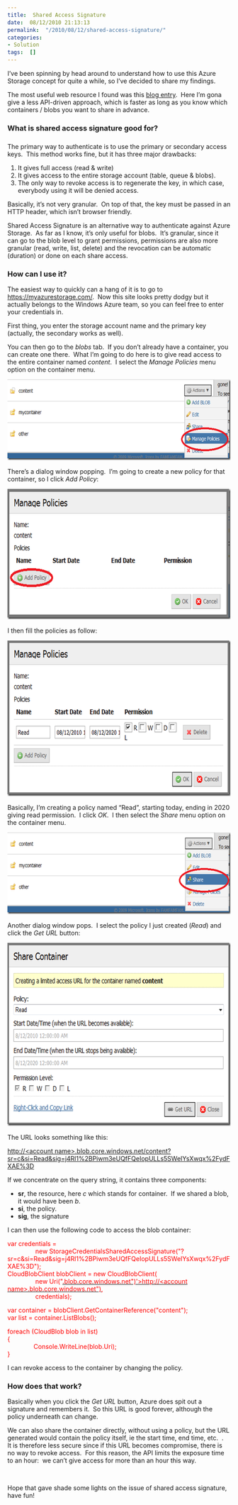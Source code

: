 ```yaml
---
title:  Shared Access Signature
date:  08/12/2010 21:13:13
permalink:  "/2010/08/12/shared-access-signature/"
categories:
- Solution
tags:  []
---
```

<p>I’ve been spinning by head around to understand how to use this Azure Storage concept for quite a while, so I’ve decided to share my findings.</p>  <p>The most useful web resource I found was this <a href="http://blog.smarx.com/posts/shared-access-signatures-are-easy-these-days">blog entry</a>.&#160; Here I’m gona give a less API-driven approach, which is faster as long as you know which containers / blobs you want to share in advance.</p>  <h3>What is shared access signature good for?</h3>  <h3></h3>  <h3></h3>  <p>The primary way to authenticate is to use the primary or secondary access keys.&#160; This method works fine, but it has three major drawbacks:</p>  <ol>   <li>It gives full access (read &amp; write) </li>    <li>It gives access to the entire storage account (table, queue &amp; blobs). </li>    <li>The only way to revoke access is to regenerate the key, in which case, everybody using it will be denied access. </li> </ol>  <p>Basically, it’s not very granular.&#160; On top of that, the key must be passed in an HTTP header, which isn’t browser friendly.</p>  <p>Shared Access Signature is an alternative way to authenticate against Azure Storage.&#160; As far as I know, it’s only useful for blobs.&#160; It’s granular, since it can go to the blob level to grant permissions, permissions are also more granular (read, write, list, delete) and the revocation can be automatic (duration) or done on each share access.</p>  <h3>How can I use it?</h3>  <p>The easiest way to quickly can a hang of it is to go to <a title="https://myazurestorage.com/" href="https://myazurestorage.com/">https://myazurestorage.com/</a>.&#160; Now this site looks pretty dodgy but it actually belongs to the Windows Azure team, so you can feel free to enter your credentials in.</p>  <p>First thing, you enter the storage account name and the primary key (actually, the secondary works as well).</p>  <p>You can then go to the <em>blobs</em> tab.&#160; If you don’t already have a container, you can create one there.&#160; What I’m going to do here is to give read access to the entire container named <em>content</em>.&#160; I select the <em>Manage Policies</em> menu option on the container menu.</p>  <p><a href="assets/2010/8/shared-access-signature/image.png"><img style="display:inline;border-width:0;" title="image" border="0" alt="image" src="assets/2010/8/shared-access-signature/image_thumb.png" width="644" height="182" /></a> </p>  <p>There’s a dialog window popping.&#160; I’m going to create a new policy for that container, so I click <em>Add Policy</em>:</p>  <p><a href="assets/2010/8/shared-access-signature/image1.png"><img style="display:inline;border-width:0;" title="image" border="0" alt="image" src="assets/2010/8/shared-access-signature/image_thumb1.png" width="644" height="294" /></a> </p>  <p>I then fill the policies as follow:</p>  <p><a href="assets/2010/8/shared-access-signature/image2.png"><img style="display:inline;border-width:0;" title="image" border="0" alt="image" src="assets/2010/8/shared-access-signature/image_thumb2.png" width="644" height="351" /></a> </p>  <p>Basically, I’m creating a policy named “Read”, starting today, ending in 2020 giving read permission.&#160; I click <em>OK</em>.&#160; I then select the <em>Share</em> menu option on the container menu.</p>  <p><a href="assets/2010/8/shared-access-signature/image3.png"><img style="display:inline;border-width:0;" title="image" border="0" alt="image" src="assets/2010/8/shared-access-signature/image_thumb3.png" width="644" height="184" /></a></p>  <p>Another dialog window pops.&#160; I select the policy I just created (<em>Read</em>) and click the <em>Get URL</em> button:</p>  <p><a href="assets/2010/8/shared-access-signature/image4.png"><img style="display:inline;border-width:0;" title="image" border="0" alt="image" src="assets/2010/8/shared-access-signature/image_thumb4.png" width="644" height="413" /></a> </p>  <p>The URL looks something like this:</p>  <p><a href="http://blobfoldersync.blob.core.windows.net/content?sr=c&amp;si=Read&amp;sig=j4Rl1%2BPiwm3eUQfFQeIopULLs5SWeIYsXwqx%2FydFXAE%3D">http://&lt;account name&gt;.blob.core.windows.net/content?sr=c&amp;si=Read&amp;sig=j4Rl1%2BPiwm3eUQfFQeIopULLs5SWeIYsXwqx%2FydFXAE%3D</a></p>  <p>If we concentrate on the query string, it contains three components:</p>  <ul>   <li><strong>sr</strong>, the resource, here <em>c</em> which stands for container.&#160; If we shared a blob, it would have been <em>b</em>. </li>    <li><strong>si</strong>, the policy. </li>    <li><strong>sig</strong>, the signature </li> </ul>  <p>I can then use the following code to access the blob container:</p>  <p><font color="#ff0000">var credentials =     <br />&#160;&#160;&#160;&#160;&#160;&#160;&#160;&#160;&#160;&#160;&#160;&#160;&#160;&#160;&#160; new StorageCredentialsSharedAccessSignature(&quot;?sr=c&amp;si=Read&amp;sig=j4Rl1%2BPiwm3eUQfFQeIopULLs5SWeIYsXwqx%2FydFXAE%3D&quot;);      <br />CloudBlobClient blobClient = new CloudBlobClient(      <br />&#160;&#160;&#160;&#160;&#160;&#160;&#160;&#160;&#160;&#160;&#160;&#160;&#160;&#160;&#160; new Uri(&quot;</font><a href="http://&lt;account name&gt;.blob.core.windows.net&quot;)"><font color="#ff0000">.blob.core.windows.net&quot;)'&gt;http://&lt;account name&gt;.blob.core.windows.net&quot;)</font></a><font color="#ff0000">,     <br />&#160;&#160;&#160;&#160;&#160;&#160;&#160;&#160;&#160;&#160;&#160;&#160;&#160;&#160;&#160; credentials); </font></p>  <p><font color="#ff0000">var container = blobClient.GetContainerReference(&quot;content&quot;);     <br />var list = container.ListBlobs(); </font></p>  <p><font color="#ff0000">foreach (CloudBlob blob in list)     <br />{      <br />&#160;&#160;&#160;&#160;&#160;&#160;&#160;&#160;&#160;&#160;&#160;&#160;&#160;&#160; Console.WriteLine(blob.Uri);      <br />}</font></p>  <p>I can revoke access to the container by changing the policy.</p>  <h3>How does that work?</h3>  <p>Basically when you click the <em>Get URL</em> button, Azure does spit out a signature and remembers it.&#160; So this URL is good forever, although the policy underneath can change.</p>  <p>We can also share the container directly, without using a policy, but the URL generated would contain the policy itself, ie the start time, end time, etc.&#160; .&#160; It is therefore less secure since if this URL becomes compromise, there is no way to revoke access.&#160; For this reason, the API limits the exposure time to an hour:&#160; we can’t give access for more than an hour this way.</p>  <p>&#160;</p>  <p>Hope that gave shade some lights on the issue of shared access signature, have fun!</p>
